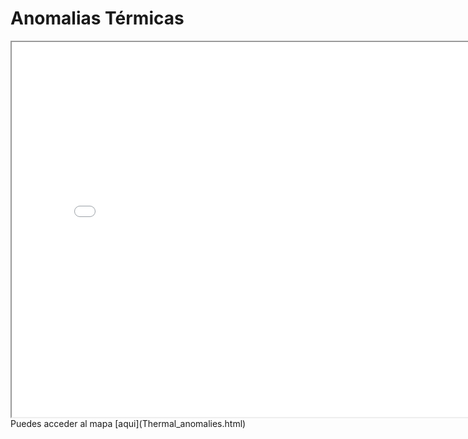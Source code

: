 # Anomalias Térmicas
<iframe src="Thermal_anomalies.html" height="600" width="800"></iframe>
Puedes acceder al mapa [aqui](Thermal_anomalies.html)
